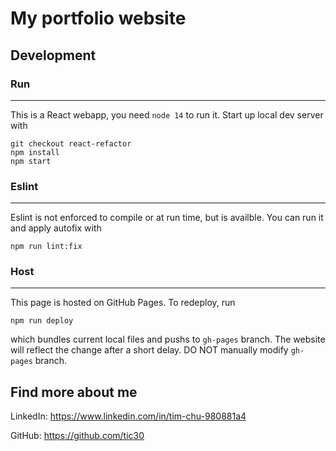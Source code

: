 # My portfolio website

## Development

### Run
---
This is a React webapp, you need `node 14` to run it. Start up local dev server with

```
git checkout react-refactor
npm install
npm start
```

### Eslint
---
Eslint is not enforced to compile or at run time, but is availble. You can run it and apply autofix with
```
npm run lint:fix
```

### Host
---
This page is hosted on GitHub Pages. To redeploy, run
```
npm run deploy
```
which bundles current local files and pushs to `gh-pages` branch. The website will reflect the change after a short delay. DO NOT manually modify `gh-pages` branch.


## Find more about me

LinkedIn: <https://www.linkedin.com/in/tim-chu-980881a4>

GitHub: <https://github.com/tic30>

